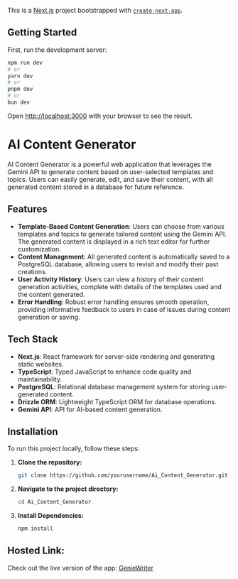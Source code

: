 This is a [Next.js](https://nextjs.org/) project bootstrapped with [`create-next-app`](https://github.com/vercel/next.js/tree/canary/packages/create-next-app).

## Getting Started

First, run the development server:

```bash
npm run dev
# or
yarn dev
# or
pnpm dev
# or
bun dev
```

Open [http://localhost:3000](http://localhost:3000) with your browser to see the result.

# AI Content Generator

AI Content Generator is a powerful web application that leverages the Gemini API to generate content based on user-selected templates and topics. Users can easily generate, edit, and save their content, with all generated content stored in a database for future reference.

## Features

- **Template-Based Content Generation**: Users can choose from various templates and topics to generate tailored content using the Gemini API. The generated content is displayed in a rich text editor for further customization.
- **Content Management**: All generated content is automatically saved to a PostgreSQL database, allowing users to revisit and modify their past creations.
- **User Activity History**: Users can view a history of their content generation activities, complete with details of the templates used and the content generated.
- **Error Handling**: Robust error handling ensures smooth operation, providing informative feedback to users in case of issues during content generation or saving.

## Tech Stack

- **Next.js**: React framework for server-side rendering and generating static websites.
- **TypeScript**: Typed JavaScript to enhance code quality and maintainability.
- **PostgreSQL**: Relational database management system for storing user-generated content.
- **Drizzle ORM**: Lightweight TypeScript ORM for database operations.
- **Gemini API**: API for AI-based content generation.

## Installation

To run this project locally, follow these steps:

1. **Clone the repository:**

   ```bash
   git clone https://github.com/yourusername/Ai_Content_Generator.git

2. **Navigate to the project directory:**
   ```bash
   cd Ai_Content_Generator

3. **Install Dependencies:**
   ```bash
   npm install

## Hosted Link:
Check out the live version of the app: [GenieWriter](https://ai-content-generator-delta.vercel.app/)

